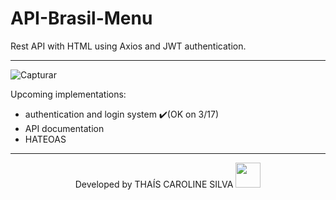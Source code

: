 # API-Brasil-Menu
Rest API with HTML using Axios and JWT authentication.
<!--API rest com HTML utilizando Axios e autenticação JWT.-->
---
![Capturar](https://user-images.githubusercontent.com/76595905/158024531-c5a8307f-266a-49dd-b550-3d687d737290.PNG)

Upcoming implementations:
- authentication and login system ✔️(OK on 3/17)
- API documentation
- HATEOAS

<!--Próximas implementações:
- autenticação e sistema de login ✔️(OK em 17/3)
- documentação da API
- HATEOAS-->


---
<div align="center">
Developed by THAÍS CAROLINE SILVA 
<img src="https://cdn-icons-png.flaticon.com/512/2618/2618497.png" height="40em"> 
</div>

